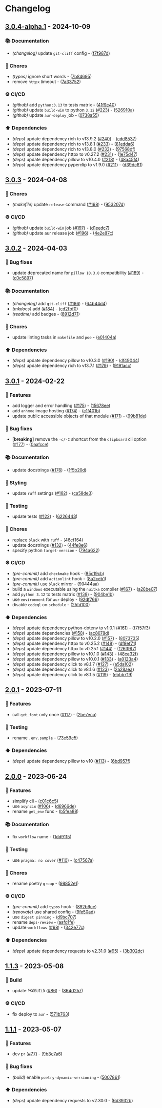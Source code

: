 # Changelog

## [3.0.4-alpha.1](https://github.com/DeadNews/images-upload-cli/compare/v3.0.3...v3.0.4-alpha.1) - 2024-10-09

### 📚 Documentation

- _(changelog)_ update `git-cliff` config - ([f7f987d](https://github.com/DeadNews/images-upload-cli/commit/f7f987dffc23bb783fd842c3dc7ecba80f5cefa3))

### 🧹 Chores

- _(typos)_ ignore short words - ([7b84695](https://github.com/DeadNews/images-upload-cli/commit/7b846953521c9271a1d1121c30610fc9a19cd1d3))
- remove `httpx` timeout - ([7a33752](https://github.com/DeadNews/images-upload-cli/commit/7a337526376c0aee683dc67b0b7baed4f54e268a))

### ⚙️ CI/CD

- _(github)_ add `python:3.13` to tests matrix - ([41f9c40](https://github.com/DeadNews/images-upload-cli/commit/41f9c40cd5f3ddae4bf920fa58f68893cbe02c46))
- _(github)_ update `build-win` to python `3.12` ([#223](https://github.com/DeadNews/images-upload-cli/issues/223)) - ([526910a](https://github.com/DeadNews/images-upload-cli/commit/526910ad8a7e3949e7fdc09ff179affe5a59d698))
- _(github)_ update `aur-deploy` job - ([0738a55](https://github.com/DeadNews/images-upload-cli/commit/0738a552717bead992ded73eb07d1b57a6ac5e68))

### ⬆️ Dependencies

- _(deps)_ update dependency rich to v13.9.2 ([#240](https://github.com/DeadNews/images-upload-cli/issues/240)) - ([cdd8537](https://github.com/DeadNews/images-upload-cli/commit/cdd853738a62abf87c72bccaceb0b9af883cfea2))
- _(deps)_ update dependency rich to v13.8.1 ([#233](https://github.com/DeadNews/images-upload-cli/issues/233)) - ([81edda6](https://github.com/DeadNews/images-upload-cli/commit/81edda6d271f6fbb8e4b1e1b963c4d7a688e170c))
- _(deps)_ update dependency rich to v13.8.0 ([#232](https://github.com/DeadNews/images-upload-cli/issues/232)) - ([97568df](https://github.com/DeadNews/images-upload-cli/commit/97568dfa6f075ec49ad492d5a93dc66f1a7904de))
- _(deps)_ update dependency httpx to v0.27.2 ([#231](https://github.com/DeadNews/images-upload-cli/issues/231)) - ([1e75d47](https://github.com/DeadNews/images-upload-cli/commit/1e75d47af71aaa77b3ce0375bc857f3933d9d9cd))
- _(deps)_ update dependency pillow to v10.4.0 ([#218](https://github.com/DeadNews/images-upload-cli/issues/218)) - ([48a45f4](https://github.com/DeadNews/images-upload-cli/commit/48a45f4a2eaacf9b7cbfa7ec59dff9001af8ad05))
- _(deps)_ update dependency pyperclip to v1.9.0 ([#211](https://github.com/DeadNews/images-upload-cli/issues/211)) - ([d39dc81](https://github.com/DeadNews/images-upload-cli/commit/d39dc810cfbdc5babba38487b69a675a2ddd905f))

## [3.0.3](https://github.com/DeadNews/images-upload-cli/compare/v3.0.2...v3.0.3) - 2024-04-08

### 🧹 Chores

- _(makefile)_ update `release` command ([#198](https://github.com/DeadNews/images-upload-cli/issues/198)) - ([953207d](https://github.com/DeadNews/images-upload-cli/commit/953207dfa6f490f05e71e22a42068e9716b4d842))

### ⚙️ CI/CD

- _(github)_ update `build-win` job ([#197](https://github.com/DeadNews/images-upload-cli/issues/197)) - ([d1eedc7](https://github.com/DeadNews/images-upload-cli/commit/d1eedc72f1d9d3701935568526b34134c2d381d8))
- _(github)_ update aur release job ([#196](https://github.com/DeadNews/images-upload-cli/issues/196)) - ([4e2e87c](https://github.com/DeadNews/images-upload-cli/commit/4e2e87c8564dced1c3bd61da1c1274c7643edd1a))

## [3.0.2](https://github.com/DeadNews/images-upload-cli/compare/v3.0.1...v3.0.2) - 2024-04-03

### 🐛 Bug fixes

- update deprecated name for `pillow 10.3.0` compatibility ([#189](https://github.com/DeadNews/images-upload-cli/issues/189)) - ([c0c5897](https://github.com/DeadNews/images-upload-cli/commit/c0c5897ad27c22c80ee7e2e7dbe7a6eaf6f3f4b5))

### 📚 Documentation

- _(changelog)_ add `git-cliff` ([#186](https://github.com/DeadNews/images-upload-cli/issues/186)) - ([64b44d4](https://github.com/DeadNews/images-upload-cli/commit/64b44d4cb1baa36679c6708702dfc63810385e14))
- _(mkdocs)_ add ([#184](https://github.com/DeadNews/images-upload-cli/issues/184)) - ([cd2fbf0](https://github.com/DeadNews/images-upload-cli/commit/cd2fbf0cd8de48db713c89dbd43c11d6a9400896))
- _(readme)_ add badges - ([8912d71](https://github.com/DeadNews/images-upload-cli/commit/8912d71b9a2a60090f072d666901e0b7abcd5144))

### 🧹 Chores

- update linting tasks in `makefile` and `poe` - ([e01404a](https://github.com/DeadNews/images-upload-cli/commit/e01404aad59b559f7d148fa3fed520b2e4a78942))

### ⬆️ Dependencies

- _(deps)_ update dependency pillow to v10.3.0 ([#190](https://github.com/DeadNews/images-upload-cli/issues/190)) - ([df49044](https://github.com/DeadNews/images-upload-cli/commit/df490441833f37ac17777e984015f9af4245c6e8))
- _(deps)_ update dependency rich to v13.7.1 ([#179](https://github.com/DeadNews/images-upload-cli/issues/179)) - ([9191acc](https://github.com/DeadNews/images-upload-cli/commit/9191acca8ff27f32e16afc4ae38360f73a9644ca))

## [3.0.1](https://github.com/DeadNews/images-upload-cli/compare/v2.0.1...v3.0.1) - 2024-02-22

### 🚀 Features

- add logger and error handling ([#175](https://github.com/DeadNews/images-upload-cli/issues/175)) - ([15678ee](https://github.com/DeadNews/images-upload-cli/commit/15678ee29bb848663d093407405bb496c85a4759))
- add `anhmoe` image hosting ([#174](https://github.com/DeadNews/images-upload-cli/issues/174)) - ([c1f401b](https://github.com/DeadNews/images-upload-cli/commit/c1f401b8f0e9d7dda089a912d8f4cacd03a54864))
- update public accessible objects of that module ([#171](https://github.com/DeadNews/images-upload-cli/issues/171)) - ([99b81de](https://github.com/DeadNews/images-upload-cli/commit/99b81de5e9bb7d31a2301908c4de44de17789ba2))

### 🐛 Bug fixes

- [**breaking**] remove the `-c/-C` shortcut from the `clipboard` cli option ([#177](https://github.com/DeadNews/images-upload-cli/issues/177)) - ([0aafcce](https://github.com/DeadNews/images-upload-cli/commit/0aafcce7e63c0e5fdd35d9184b7d7bae185f4a53))

### 📚 Documentation

- update docstrings ([#176](https://github.com/DeadNews/images-upload-cli/issues/176)) - ([1f5b20d](https://github.com/DeadNews/images-upload-cli/commit/1f5b20dfa0ddf2065efbd21456fcd5a1c1f4b9a0))

### 🎨 Styling

- update `ruff` settings ([#162](https://github.com/DeadNews/images-upload-cli/issues/162)) - ([ca58de3](https://github.com/DeadNews/images-upload-cli/commit/ca58de3b98400bf586d06f03b6b55f6d7503a400))

### 🧪 Testing

- update tests ([#122](https://github.com/DeadNews/images-upload-cli/issues/122)) - ([6226443](https://github.com/DeadNews/images-upload-cli/commit/622644371147c16b5e872bdd9a06bf523cd749b4))

### 🧹 Chores

- replace `black` with `ruff` - ([46cf164](https://github.com/DeadNews/images-upload-cli/commit/46cf1644ee9e6d48b0b96305746da937a2365069))
- update docstrings ([#132](https://github.com/DeadNews/images-upload-cli/issues/132)) - ([44fe8e6](https://github.com/DeadNews/images-upload-cli/commit/44fe8e603682a4efdaccf030bfd68f56e65d55cf))
- specify python `target-version` - ([794a622](https://github.com/DeadNews/images-upload-cli/commit/794a622befd3d9c9e300057b0c8f088aa375c7b0))

### ⚙️ CI/CD

- _(pre-commit)_ add `checkmake` hook - ([85c19cb](https://github.com/DeadNews/images-upload-cli/commit/85c19cbd6b0e22cc7e5b192f62967581887c33a5))
- _(pre-commit)_ add `actionlint` hook - ([8a2ceb1](https://github.com/DeadNews/images-upload-cli/commit/8a2ceb140ffb94485a029d96f16e98b8de262e54))
- _(pre-commit)_ use `black` mirror - ([90444aa](https://github.com/DeadNews/images-upload-cli/commit/90444aa8b25c8e8b34f6c2d1db72ba934facceb4))
- build a `windows` executable using the `nuitka` compiler ([#167](https://github.com/DeadNews/images-upload-cli/issues/167)) - ([a28be07](https://github.com/DeadNews/images-upload-cli/commit/a28be079833a80cdfae5eb6bbb0d941647c5bc13))
- add `python 3.12` to tests matrix ([#138](https://github.com/DeadNews/images-upload-cli/issues/138)) - ([904be1b](https://github.com/DeadNews/images-upload-cli/commit/904be1b03d5faa6f09bb226efd655e412eaa6408))
- use `environment` for `aur` deploy - ([92df766](https://github.com/DeadNews/images-upload-cli/commit/92df76614c1860959d34f60d07903b3f258a6835))
- disable `codeql` on `schedule` - ([25fd100](https://github.com/DeadNews/images-upload-cli/commit/25fd10032f0b57c129c72bb98b19bbaf92c4ea18))

### ⬆️ Dependencies

- _(deps)_ update dependency python-dotenv to v1.0.1 ([#161](https://github.com/DeadNews/images-upload-cli/issues/161)) - ([f7f57f3](https://github.com/DeadNews/images-upload-cli/commit/f7f57f3006d81aa1fb42a365fcd97318a80d732b))
- _(deps)_ update dependencies ([#158](https://github.com/DeadNews/images-upload-cli/issues/158)) - ([ac8078d](https://github.com/DeadNews/images-upload-cli/commit/ac8078d41bfb28e33934e3d81666dbd8bb33078b))
- _(deps)_ update dependency pillow to v10.2.0 ([#157](https://github.com/DeadNews/images-upload-cli/issues/157)) - ([8073735](https://github.com/DeadNews/images-upload-cli/commit/8073735d0515ff31ca50ec50928337c3efc4f4fe))
- _(deps)_ update dependency httpx to v0.25.2 ([#148](https://github.com/DeadNews/images-upload-cli/issues/148)) - ([df8ef71](https://github.com/DeadNews/images-upload-cli/commit/df8ef7137f62f65f136d8d54219a45d4d5465749))
- _(deps)_ update dependency httpx to v0.25.1 ([#144](https://github.com/DeadNews/images-upload-cli/issues/144)) - ([12639f7](https://github.com/DeadNews/images-upload-cli/commit/12639f7d75270a1d69c8f02f8105583775231c5a))
- _(deps)_ update dependency pillow to v10.1.0 ([#143](https://github.com/DeadNews/images-upload-cli/issues/143)) - ([48ca32f](https://github.com/DeadNews/images-upload-cli/commit/48ca32fc39738d56d4746a5dc69e03f44a117a77))
- _(deps)_ update dependency pillow to v10.0.1 ([#133](https://github.com/DeadNews/images-upload-cli/issues/133)) - ([a0123a4](https://github.com/DeadNews/images-upload-cli/commit/a0123a49c055539c9d6190d417671da02d7bfb75))
- _(deps)_ update dependency click to v8.1.7 ([#127](https://github.com/DeadNews/images-upload-cli/issues/127)) - ([a5da102](https://github.com/DeadNews/images-upload-cli/commit/a5da1029c3087685464448bed15605ee6fd9d5d0))
- _(deps)_ update dependency click to v8.1.6 ([#123](https://github.com/DeadNews/images-upload-cli/issues/123)) - ([2a28aea](https://github.com/DeadNews/images-upload-cli/commit/2a28aea40fd6d4e33ad1b773cf5d60c3433940f2))
- _(deps)_ update dependency click to v8.1.5 ([#119](https://github.com/DeadNews/images-upload-cli/issues/119)) - ([ebbb719](https://github.com/DeadNews/images-upload-cli/commit/ebbb719e61b92dd3d79ecd0af4c71efe743ea922))

## [2.0.1](https://github.com/DeadNews/images-upload-cli/compare/v2.0.0...v2.0.1) - 2023-07-11

### 🚀 Features

- call `get_font` only once ([#117](https://github.com/DeadNews/images-upload-cli/issues/117)) - ([2be7eca](https://github.com/DeadNews/images-upload-cli/commit/2be7eca2a0a3fb2584be2e2f472e5b13649f9c06))

### 🧪 Testing

- rename `.env.sample` - ([73c59c5](https://github.com/DeadNews/images-upload-cli/commit/73c59c50fb1b927b071981ea1065ac14cd335fe0))

### ⬆️ Dependencies

- _(deps)_ update dependency pillow to v10 ([#113](https://github.com/DeadNews/images-upload-cli/issues/113)) - ([6bd957f](https://github.com/DeadNews/images-upload-cli/commit/6bd957f6ed7f54758c21a6631cf611d17e542efe))

## [2.0.0](https://github.com/DeadNews/images-upload-cli/compare/v1.1.3...v2.0.0) - 2023-06-24

### 🚀 Features

- simplify cli - ([c01c6c5](https://github.com/DeadNews/images-upload-cli/commit/c01c6c53db06999009bbbfda7009f81ee2d4af07))
- use `asyncio` ([#106](https://github.com/DeadNews/images-upload-cli/issues/106)) - ([d6966de](https://github.com/DeadNews/images-upload-cli/commit/d6966deac152c974a9d0e73c3674859877e76dcc))
- rename `get_env` func - ([b5fea88](https://github.com/DeadNews/images-upload-cli/commit/b5fea88d7cb929340411b25afc9d7cbbb7ebfd70))

### 📚 Documentation

- fix `workflow` name - ([1dd9115](https://github.com/DeadNews/images-upload-cli/commit/1dd91159420a93b877ab3881b5164952756ff9c4))

### 🧪 Testing

- use `pragma: no cover` ([#110](https://github.com/DeadNews/images-upload-cli/issues/110)) - ([c47567a](https://github.com/DeadNews/images-upload-cli/commit/c47567a3eccf2f17bfae1d252854b39c336d5f44))

### 🧹 Chores

- rename poetry `group` - ([98852e1](https://github.com/DeadNews/images-upload-cli/commit/98852e134d1810ed3d12cbccc7ede5ceae6c78a4))

### ⚙️ CI/CD

- _(pre-commit)_ add `typos` hook - ([892b6ce](https://github.com/DeadNews/images-upload-cli/commit/892b6cebf0c2cd047467cf6220f4d3d91266ece4))
- _(renovate)_ use shared config - ([9fe50ad](https://github.com/DeadNews/images-upload-cli/commit/9fe50ad0c2bf4fdcc69d33bb719144a0ab683dbe))
- use `digest pinning` - ([d9bc707](https://github.com/DeadNews/images-upload-cli/commit/d9bc707990478082e22c0bcc5f10d3aa2575f6f9))
- rename `deps-review` - ([aafd1fe](https://github.com/DeadNews/images-upload-cli/commit/aafd1fe60484a4ae3f6b7cd91cf68ecc8fc23c1a))
- update `workflows` ([#98](https://github.com/DeadNews/images-upload-cli/issues/98)) - ([342e77c](https://github.com/DeadNews/images-upload-cli/commit/342e77cba5d31ce778eea876ba44485f12062f6b))

### ⬆️ Dependencies

- _(deps)_ update dependency requests to v2.31.0 ([#95](https://github.com/DeadNews/images-upload-cli/issues/95)) - ([3b302dc](https://github.com/DeadNews/images-upload-cli/commit/3b302dc67172fc0e3cf62d82d37ad09204cf8e86))

## [1.1.3](https://github.com/DeadNews/images-upload-cli/compare/v1.1.1...v1.1.3) - 2023-05-08

### 👷 Build

- update `PKGBUILD` ([#86](https://github.com/DeadNews/images-upload-cli/issues/86)) - ([864d257](https://github.com/DeadNews/images-upload-cli/commit/864d257202732bdd31af81fe0c705cae5e00f3d2))

### ⚙️ CI/CD

- fix deploy to `aur` - ([571b763](https://github.com/DeadNews/images-upload-cli/commit/571b7639a01b227f82748ffb6468af88d2c9b89d))

## [1.1.1](https://github.com/DeadNews/images-upload-cli/commits/v1.1.1) - 2023-05-07

### 🚀 Features

- dev pr ([#77](https://github.com/DeadNews/images-upload-cli/issues/77)) - ([9b3e7a6](https://github.com/DeadNews/images-upload-cli/commit/9b3e7a68e21d343e03634eff7e1ac55b8448d276))

### 🐛 Bug fixes

- _(build)_ enable `poetry-dynamic-versioning` - ([5007861](https://github.com/DeadNews/images-upload-cli/commit/50078619083700a8f8fc0765ac05c272f08cf3a3))

### ⬆️ Dependencies

- _(deps)_ update dependency requests to v2.30.0 - ([6d3932b](https://github.com/DeadNews/images-upload-cli/commit/6d3932b28a81d9ee0db85cc1ad8e54c05376a658))

<!-- generated by git-cliff -->
